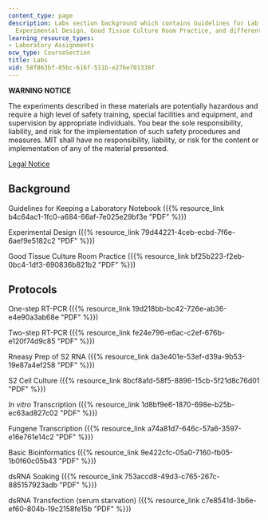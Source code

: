 ```yaml
---
content_type: page
description: Labs section background which contains Guidelines for Lab Notebooks,
  Experimental Design, Good Tissue Culture Room Practice, and different Protocols.
learning_resource_types:
- Laboratory Assignments
ocw_type: CourseSection
title: Labs
uid: 58f863bf-85bc-616f-511b-e276e701338f
---
```


**WARNING NOTICE**

The experiments described in these materials are potentially hazardous and require a high level of safety training, special facilities and equipment, and supervision by appropriate individuals. You bear the sole responsibility, liability, and risk for the implementation of such safety procedures and measures. MIT shall have no responsibility, liability, or risk for the content or implementation of any of the material presented.  
  
[Legal Notice](/terms/)

Background
----------

Guidelines for Keeping a Laboratory Notebook ({{% resource_link b4c64ac1-1fc0-a684-66af-7e025e29bf3e "PDF" %}})

Experimental Design ({{% resource_link 79d44221-4ceb-ecbd-7f6e-6aef9e5182c2 "PDF" %}})

Good Tissue Culture Room Practice ({{% resource_link bf25b223-f2eb-0bc4-1df3-690836b821b2 "PDF" %}})

Protocols
---------

One-step RT-PCR ({{% resource_link 19d218bb-bc42-726e-ab36-e4e90a3ab68e "PDF" %}})

Two-step RT-PCR ({{% resource_link fe24e796-e6ac-c2ef-676b-e120f74d9c85 "PDF" %}})

Rneasy Prep of S2 RNA ({{% resource_link da3e401e-53ef-d39a-9b53-19e87a4ef258 "PDF" %}})

S2 Cell Culture ({{% resource_link 8bcf8afd-58f5-8896-15cb-5f21d8c76d01 "PDF" %}})

_In vitro_ Transcription ({{% resource_link 1d8bf9e6-1870-698e-b25b-ec63ad827c02 "PDF" %}})

Fungene Transcription ({{% resource_link a74a81d7-646c-57a6-3597-e16e761e14c2 "PDF" %}})

Basic Bioinformatics ({{% resource_link 9e422cfc-05a0-7160-fb05-1b0f60c05b43 "PDF" %}})

dsRNA Soaking ({{% resource_link 753accd8-49d3-c765-267c-885157923adb "PDF" %}})

dsRNA Transfection (serum starvation) ({{% resource_link c7e8541d-3b6e-ef60-804b-19c2158fe15b "PDF" %}})